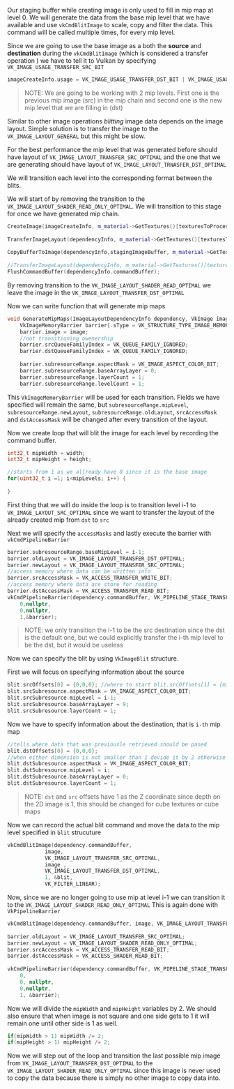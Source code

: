 Our staging buffer while creating image is only used to fill in mip map at level 0. We will generate the data from the base mip level that we have available and use `vkCmdBlitImage` to scale, copy and filter the data. This command will be called multiple times, for every mip level.

Since we are going to use the base image as a both the **source** and **destination** during the `vkCmdBlitImage` (which is considered a transfer operation ) we have to tell it to Vulkan by specifying `VK_IMAGE_USAGE_TRANSFER_SRC_BIT`

```c++
imageCreateInfo.usage = VK_IMAGE_USAGE_TRANSFER_DST_BIT | VK_IMAGE_USAGE_SAMPLED_BIT | VK_IMAGE_USAGE_TRANSFER_SRC_BIT;
```

>NOTE: We are going to be working with 2 mip levels. First one is the previous mip image (src) in the mip chain and second one is the new mip level that we are filling in (dst) 

Similar to other image operations *blitting* image data depends on the image layout. Simple solution is to transfer the image  to the `VK_IMAGE_LAYOUT_GENERAL` but this might be slow. 

For the best performance the mip level that was generated before should have layout of `VK_IMAGE_LAYOUT_TRANSFER_SRC_OPTIMAL` and the one that we are generating should have layout of `VK_IMAGE_LAYOUT_TRNASFER_DST_OPTIMAL`

We will transition each level into the corresponding format between the blits.

We will start of by removing the transition to the `VK_IMAGE_LAYOUT_SHADER_READ_ONLY_OPTIMAL`. We will transition to this stage for once we have generated mip chain.

```c++
CreateImage(imageCreateInfo, m_material->GetTextures()[texturesToProcess[i]].image, m_material->GetTextures()[texturesToProcess[i]].memory);  
  
TransferImageLayout(dependencyInfo, m_material->GetTextures()[texturesToProcess[i]].image, imageCreateInfo.format, VK_IMAGE_LAYOUT_UNDEFINED, VK_IMAGE_LAYOUT_TRANSFER_DST_OPTIMAL,m_material->GetTextures()[texturesToProcess[i]].maxMipLevels);  
  
CopyBufferToImage(dependencyInfo,stagingImageBuffer, m_material->GetTextures()[texturesToProcess[i]].image, static_cast<uint32_t>(texWidth),static_cast<uint32_t>(texHeight));  
  
//TransferImageLayout(dependencyInfo, m_material->GetTextures()[texturesToProcess[i]].image, imageCreateInfo.format,VK_IMAGE_LAYOUT_TRANSFER_DST_OPTIMAL, VK_IMAGE_LAYOUT_SHADER_READ_ONLY_OPTIMAL,m_material->GetTextures()[texturesToProcess[i]].maxMipLevels);  
FlushCommandBuffer(dependencyInfo.commandBuffer);
```

By removing transition to the `VK_IMAGE_LAYOUT_SHADER_READ_OPTIMAL` we leave the image in the `VK_IMAGE_LAYOUT_TRANSFER_DST_OPTIMAL` 

Now we can write function that will generate mip maps 

```c++
void GenerateMipMaps(ImageLayoutDependencyInfo dependency, VkImage image, uint32_t width, uint32_t height, uint32_t mipLevels) {  
    VkImageMemoryBarrier barrier{.sType = VK_STRUCTURE_TYPE_IMAGE_MEMORY_BARRIER};  
    barrier.image = image;  
    //not transitioning owenership  
    barrier.srcQueueFamilyIndex = VK_QUEUE_FAMILY_IGNORED;  
    barrier.dstQueueFamilyIndex = VK_QUEUE_FAMILY_IGNORED;  
  
    barrier.subresourceRange.aspectMask = VK_IMAGE_ASPECT_COLOR_BIT;  
    barrier.subresourceRange.baseArrayLayer = 0;  
    barrier.subresourceRange.layerCount = 1;  
    barrier.subresourceRange.levelCount = 1;
```

This `VkImageMemoryBarrier` will be used for each transition. Fields we have specified will remain the same, but `subresourceRange.mipLevel`, `subresourceRange.newLayout`, `subresourceRange.oldLayout`,  `srcAccessMask` and `dstAccessMask` will be changed after every transition of the layout.

Now we create loop that will blit the image for each level by recording the command buffer. 

```c++
int32_t mipWidth = width;  
int32_t mipHeight = height;  

//starts from 1 as we allready have 0 since it is the base image 
for(uint32_t i =1; i<mipLevels; i++) {  
      
}
```

First thing that we will do inside the loop is to transition level i-1 to `VK_IMAGE_LAYOUT_SRC_OPTIMAL` since we want to transfer the layout of the already created mip from `dst` to `src`

Next we will specify the `accessMasks` and lastly execute the barrier with `vkCmdPipelineBarrier`

```c++
barrier.subresourceRange.baseMipLevel = i-1;  
barrier.oldLayout = VK_IMAGE_LAYOUT_TRANSFER_DST_OPTIMAL;  
barrier.newLayout = VK_IMAGE_LAYOUT_TRANSFER_SRC_OPTIMAL;  
//access memory where data can be written into  
barrier.srcAccessMask = VK_ACCESS_TRANSFER_WRITE_BIT;  
//access memory where data are store for reading  
barrier.dstAccessMask = VK_ACCESS_TRANSFER_READ_BIT;  
vkCmdPipelineBarrier(dependency.commandBuffer, VK_PIPELINE_STAGE_TRANSFER_BIT,VK_PIPELINE_STAGE_TRANSFER_BIT, 0,  
    0,nullptr,  
    0,nullptr,  
    1,&barrier);
```
>NOTE: we only transition the i-1 to be the src destination since the dst is the default one, but we could explicitly transfer the i-th mip level to be the dst, but it would be useless

Now we can specify the blit by using `VkImageBlit` structure. 

First we will focus on specifying information about the source 

```c++
blit.srcOffsets[0] = {0,0,0}; //where to start blit.srcOffsets[1] = {mipWidth, mipHeight,1}; //where to finish  
blit.srcSubresource.aspectMask = VK_IMAGE_ASPECT_COLOR_BIT;  
blit.srcSubresource.mipLevel = i-1;  
blit.srcSubresource.baseArrayLayer = 9;  
blit.srcSubresource.layerCount = 1;
```


Now we have to specify information about the destination, that is `i-th` mip map

```c++
//tells where data that was previousle retrieved should be pased  
blit.dstOffsets[0] = {0,0,0};  
//when either dimension is not smaller than 1 devide it by 2 otherwise put 1 there blit.dstOffsets[1] = {mipWidth > 1 ? mipWidth/2: 1,mipHeight>1? mipHeight/2 :1, 1};  
blit.dstSubresource.aspectMask = VK_IMAGE_ASPECT_COLOR_BIT;  
blit.dstSubresource.mipLevel = i;  
blit.dstSubresource.baseArrayLayer = 0;  
blit.dstSubresource.layerCount = 1;
```

> NOTE: `dst` and `src` offsets have 1 as the Z coordinate since depth on the 2D image is 1, this should be changed for cube textures or cube maps

Now we can record the actual blit command and move the data to the mip level specified in `blit` strucuture

```c++
vkCmdBlitImage(dependency.commandBuffer,
			image,
			VK_IMAGE_LAYOUT_TRANSFER_SRC_OPTIMAL, 
			image ,
			VK_IMAGE_LAYOUT_TRANSFER_DST_OPTIMAL, 
			1, &blit,
			VK_FILTER_LINEAR);

```

Now, since we are no longer going to use mip at level i-1 we can transition it to the `VK_IMAGE_LAYOUT_SHADER_READ_ONLY_OPTIMAL`  This is again done with `VkPipelineBarrier`

```c++
vkCmdBlitImage(dependency.commandBuffer, image, VK_IMAGE_LAYOUT_TRANSFER_SRC_OPTIMAL, image ,VK_IMAGE_LAYOUT_TRANSFER_DST_OPTIMAL, 1, &blit, VK_FILTER_LINEAR);  
  
barrier.oldLayout = VK_IMAGE_LAYOUT_TRANSFER_SRC_OPTIMAL;  
barrier.newLayout = VK_IMAGE_LAYOUT_SHADER_READ_ONLY_OPTIMAL;  
barrier.srcAccessMask = VK_ACCESS_TRANSFER_READ_BIT;  
barrier.dstAccessMask = VK_ACCESS_SHADER_READ_BIT;  
  
vkCmdPipelineBarrier(dependency.commandBuffer, VK_PIPELINE_STAGE_TRANSFER_BIT, VK_PIPELINE_STAGE_FRAGMENT_SHADER_BIT,
	0,  
    0, nullptr,  
    0,nullptr,  
    1, &barrier);
```

Now we will divide the `mipWidth` and `mipHeight` variables by 2. We should also ensure that when image is not square and one side gets to 1 it will remain one until other side is 1 as well.

```c++
if(mipWidth > 1) mipWidth /= 2;  
if(mipHeight > 1) mipHeight /= 2;
```

Now we will step out of the loop and transition the last possible mip image from `VK_IMAGE_LAYOUT_TRANSFER_DST_OPTIMAL` to the `VK_IMAGE_LAYOUT_SHADER_READ_ONLY_OPTIMAL` since this image is never used to copy the data because there is simply no other image to copy data into.

```c++

```
